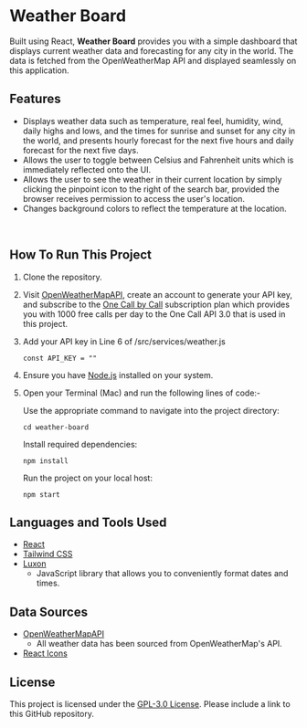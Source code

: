 # Weather Board

Built using React, **Weather Board** provides you with a simple dashboard that displays current weather data and forecasting for any city in the world. The data is fetched from the OpenWeatherMap API and displayed seamlessly on this application.

## Features

- Displays weather data such as temperature, real feel, humidity, wind, daily highs and lows, and the times for sunrise and sunset for any city in the world, and presents hourly forecast for the next five hours and daily forecast for the next five days.
- Allows the user to toggle between Celsius and Fahrenheit units which is immediately reflected onto the UI.
- Allows the user to see the weather in their current location by simply clicking the pinpoint icon to the right of the search bar, provided the browser receives permission to access the user's location.
- Changes background colors to reflect the temperature at the location.

![]()
![]()
![]()

## How To Run This Project

1. Clone the repository.

2. Visit [OpenWeatherMapAPI](https://openweathermap.org/api), create an account to generate your API key, and subscribe to the [One Call by Call](https://openweathermap.org/price) subscription plan which provides you with 1000 free calls per day to the One Call API 3.0 that is used in this project. 

3. Add your API key in Line 6 of /src/services/weather.js
   ```
   const API_KEY = ""
   ```

4. Ensure you have [Node.js](https://nodejs.org/en/) installed on your system.
	
5. Open your Terminal (Mac) and run the following lines of code:-
   
   Use the appropriate command to navigate into the project directory:
   ```
   cd weather-board
   ```
   
   Install required dependencies:
   ```
   npm install
   ```
   
   Run the project on your local host:
   ```
   npm start
   ```
    
## Languages and Tools Used
- [React](https://reactjs.org)
- [Tailwind CSS](https://reactjs.org)
- [Luxon](https://moment.github.io/luxon/#/)
   - JavaScript library that allows you to conveniently format dates and times.

## Data Sources
- [OpenWeatherMapAPI](https://openweathermap.org/api)
  - All weather data has been sourced from OpenWeatherMap's API.
- [React Icons](https://react-icons.github.io/react-icons)

## License
This project is licensed under the [GPL-3.0 License](./LICENSE). Please include a link to this GitHub repository.
